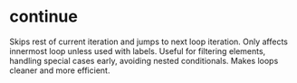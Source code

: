 # continue

Skips rest of current iteration and jumps to next loop iteration. Only affects innermost loop unless used with labels. Useful for filtering elements, handling special cases early, avoiding nested conditionals. Makes loops cleaner and more efficient.